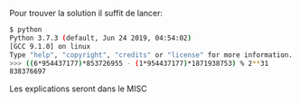 Pour trouver la solution il suffit de lancer:

```bash
$ python
Python 3.7.3 (default, Jun 24 2019, 04:54:02) 
[GCC 9.1.0] on linux
Type "help", "copyright", "credits" or "license" for more information.
>>> ((6*954437177)*853726955 - (1*954437177)*1871938753) % 2**31
838376697
```
Les explications seront dans le MISC
